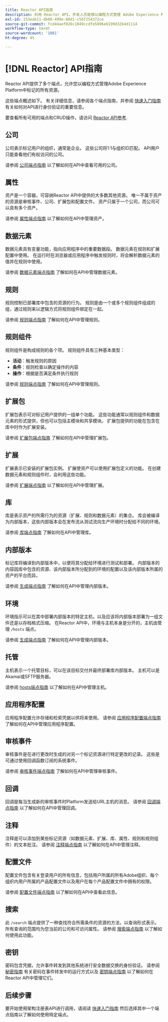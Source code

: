 ```yaml
---
title: Reactor API指南
description: 利用 Reactor API，开发人员能够以编程方式管理 Adobe Experience Platform 中标记的所有资源。参阅本指南，了解如何使用 API 执行关键操作。
exl-id: 153eab11-db08-499e-80d1-c56f254372ce
source-git-commit: fcd44aef026c1049ccdfe5896e6199d32b4d1114
workflow-type: tm+mt
source-wordcount: '1081'
ht-degree: 4%

---
```


# [!DNL Reactor] API指南

Reactor API提供了多个端点，允许您以编程方式管理Adobe Experience Platform中标记的所有资源。

这些端点概述如下。 有关详细信息，请参阅各个端点指南，并参阅 [快速入门指南](./getting-started.md) 有关如何对API进行身份验证的重要信息。

要查看所有可用的端点和CRUD操作，请访问 [Reactor API参考](https://www.adobe.io/experience-platform-apis/references/reactor/).

## 公司

公司表示标记用户的组织，通常是企业。 这些公司将1:1与组织ID匹配。 API用户只能查看他们有权访问的公司。

请参阅 [公司端点指南](./endpoints/companies.md) 以了解如何在API中查看可用的公司。

## 属性

资产是一个容器，可容纳Reactor API中提供的大多数其他资源。 唯一不属于资产的资源是审核事件、公司、扩展包和配置文件。 资产只属于一个公司，而公司可以具有多个资产。

请参阅 [属性端点指南](./endpoints/properties.md) 以了解如何在API中管理资产。

## 数据元素

数据元素具有变量功能，指向应用程序中的重要数据段。 数据元素在规则和扩展配置中使用。 在运行时在浏览器或应用程序中触发规则时，将会解析数据元素的值并在规则中使用。

请参阅 [数据元素端点指南](./endpoints/data-elements.md) 了解如何在API中管理数据元素。

## 规则

规则控制已部署库中包含的资源的行为。 规则是由一个或多个规则组件组成的组，通过规则来以逻辑方式将规则组件绑定在一起。

请参阅 [规则端点指南](./endpoints/rules.md) 了解如何在API中管理规则。

## 规则组件

规则组件是构成规则的各个项。 规则组件具有三种基本类型：

* **活动**：触发规则的原因
* **条件**：规则检查以确定操作的内容
* **操作**：根据是否满足条件执行规则

请参阅 [规则端点指南](./endpoints/rules.md) 了解如何在API中管理规则。

## 扩展包

扩展包表示可对标记用户提供的一组单个功能。 这些功能通常以规则组件和数据元素的形式提供，但也可以包括主模块和共享模块。 扩展包提供的功能在包含在库中时作为扩展安装。

请参阅 [扩展包端点指南](./endpoints/extension-packages.md) 了解如何在API中管理扩展包。

## 扩展

扩展表示已安装的扩展包实例。 扩展使资产可以使用扩展包定义的功能。 在创建数据元素和规则组件时，会利用这些功能。

请参阅 [扩展端点指南](./endpoints/extensions.md) 以了解如何在API中管理扩展。

## 库

库是表示资产的所需行为的资源（扩展、规则和数据元素）的集合。 库会被编译为内部版本，这些内部版本会在发布流从测试流向生产环境时分配给不同的环境。

请参阅 [库端点指南](./endpoints/libraries.md) 了解如何在API中管理库。

## 内部版本

标记库将编译到内部版本中，以便将其分配给环境进行测试和部署。 内部版本的内容因库中包含的资源、该内部版本所分配到的环境的配置以及该内部版本所属的资产的平台而异。

请参阅 [生成端点指南](./endpoints/builds.md) 了解如何在API中管理内部版本。

## 环境

环境指示可以在其中部署内部版本的特定主机，以及应该将内部版本部署为一组文件还是以存档格式压缩。 在Reactor API中，环境与主机本身是分开的，主机由管理 `/hosts` 端点。

请参阅 [生成端点指南](./endpoints/builds.md) 了解如何在API中管理内部版本。

## 托管

主机表示一个托管目标，可以在该目标交付并最终部署库内部版本。 主机可以是Akamai或SFTP服务器。

请参阅 [hosts端点指南](./endpoints/hosts.md) 以了解如何在API中管理主机。

## 应用程序配置

应用程序配置允许存储和检索凭据以供将来使用。 请参阅 [应用程序配置端点指南](./endpoints/app-configurations.md) 了解如何在API中管理应用程序配置。

## 审核事件

审核事件是在进行更改时生成的对另一个标记资源进行特定更改的记录。 这些是可通过使用回调函数订阅的系统事件。

请参阅 [审核事件端点指南](./endpoints/audit-events.md) 了解如何在API中管理审核事件。

## 回调

回调是每当生成新的审核事件时Platform发送给URL主机的消息。 请参阅 [回调端点指南](./endpoints/callbacks.md) 以了解如何在API中管理回调。

## 注释

注释是可以添加到某些标记资源（如数据元素、扩展、库、属性、规则和规则组件）的文本批注。 请参阅 [注释端点指南](./endpoints/notes.md) 以了解如何在API中管理注释。

## 配置文件

配置文件包含有关登录用户的所有信息，包括用户所属的所有Adobe组织、每个组织内用户所属的产品配置文件以及用户在每个产品配置文件中拥有的权限。

请参阅 [配置文件端点指南](./endpoints/profile.md) 以了解如何在API中查看此信息。

## 搜索

此 `/search` 端点提供了一种查找符合所需条件的资源的方法，以查询形式表示。 所有查询的范围均为您当前的公司和可访问属性。 请参阅 [搜索端点指南](./endpoints/search.md) 以了解如何使用此功能。

## 密钥

密码包含凭据，允许事件转发到其他系统进行安全数据交换的身份验证。 请参阅 [秘密指南](./guides/secrets.md) 有关密码在事件转发中的运行方式以及 [密钥端点指南](./endpoints/secrets.md) 以了解如何在Reactor API中管理它们。

## 后续步骤

要开始使用架构注册表API进行调用，请阅读 [快速入门指南](./getting-started.md) 然后选择其中一个端点指南以了解如何使用特定端点。
